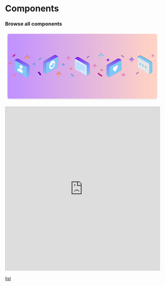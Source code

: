 # Components

### Browse all components

![Components](assets/images/components.svg)

<iframe class="airtable-embed" src="https://airtable.com/embed/shrTONpRzbYXwuvgh?backgroundColor=grayLight&viewControls=on" frameborder="0" onmousewheel="" width="100%" height="533" style="background: transparent; border: 1px solid #ccc;"></iframe>

[list](https://airtable.com/embed/shrTONpRzbYXwuvgh?backgroundColor=grayLight&viewControls=on)